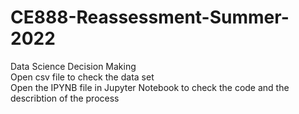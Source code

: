 # CE888-Reassessment-Summer-2022
Data Science Decision Making <br />
Open csv file to check the data set <br />
Open the IPYNB file in Jupyter Notebook to check the code and the describtion of the process
